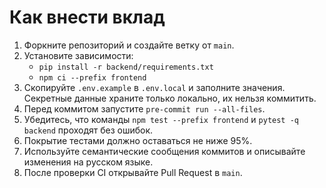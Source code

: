 # Как внести вклад

1. Форкните репозиторий и создайте ветку от `main`.
2. Установите зависимости:
   - `pip install -r backend/requirements.txt`
   - `npm ci --prefix frontend`
3. Скопируйте `.env.example` в `.env.local` и заполните значения.
   Секретные данные храните только локально, их нельзя коммитить.
4. Перед коммитом запустите `pre-commit run --all-files`.
5. Убедитесь, что команды `npm test --prefix frontend` и `pytest -q backend` проходят без ошибок.
6. Покрытие тестами должно оставаться не ниже 95%.
7. Используйте семантические сообщения коммитов и описывайте изменения на русском языке.
8. После проверки CI открывайте Pull Request в `main`.
